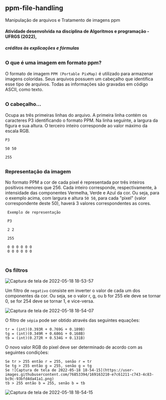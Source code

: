 ## ppm-file-handling 
Manipulação de arquivos e
Tratamento de imagens ppm 

#### Atividade desenvolvida na disciplina de Algoritmos e programação - UFRGS (2022),
##### créditos às explicações e fórmulas

##
### O que é uma imagem em formato ppm?
   O formato de imagem `PPM (Portable PixMap)` é utilizado para armazenar imagens coloridas. Seus arquivos possuem um cabeçalho que identifica esse tipo de arquivos. Todas as informações são gravadas em código ASCII, como texto. 

##

### O cabeçalho...
   Ocupa as três primeiras linhas do arquivo. A primeira linha contém os caracteres P3 identificando o formato PPM. Na linha seguinte, a largura da figura e sua altura. O terceiro inteiro corresponde ao valor máximo da escala RGB.
  
 ```
 P3
 
 50 50
 
 255
 ```

##

### Representação da imagem
  No formato PPM a cor de cada pixel é representada por três inteiros positivos menores que 256. Cada inteiro corresponde, respectivamente, à intensidade das componentes Vermelha, Verde e Azul da cor. Ou seja, para o exemplo acima, com largura e altura `50 50`, para cada "pixel" (valor correspondente deste 50), haverá 3 valores correspondentes as cores. 
  ```
   Exemplo de representação
   
   P3
   
   2 2
   
   255
   
   0 0 0 0 0 0
   0 0 0 0 0 0
   
  ```
##

### Os filtros

![Captura de tela de 2022-05-18 18-53-57](https://user-images.githubusercontent.com/76853394/169163085-a20acae0-0847-458a-ac28-ec0a6161c1fa.png)

Um filtro de `negativo` consiste em inverter o valor de cada um dos componentes da cor. Ou seja, se o valor r, g, ou b for 255 ele deve se tornar 0, se for 254 deve se tornar 1, e vice-versa.

![Captura de tela de 2022-05-18 18-54-07](https://user-images.githubusercontent.com/76853394/169163102-a265ab12-4af0-4e43-b081-b779624499cf.png)

O filtro de `sépia` pode ser obtido através das seguintes equações: 

```
tr = (int)(0.393R + 0.769G + 0.189B) 
tg = (int)(0.349R + 0.686G + 0.168B) 
tb = (int)(0.272R + 0.534G + 0.131B) 
```
O novo valor RGB do pixel deve ser determinado de acordo com as seguintes condições: 
```
Se tr > 255 então r = 255, senão r = tr 
Se tg > 255 então g = 255, senão g = tg 
Se ![Captura de tela de 2022-05-18 18-54-15](https://user-images.githubusercontent.com/76853394/169163210-e7c61211-c743-4c83-bc9c-93bfd4da41a1.png)
tb > 255 então b = 255, senão b = tb 
```
![Captura de tela de 2022-05-18 18-54-15](https://user-images.githubusercontent.com/76853394/169163260-d48e28ca-de6d-48dc-8cf0-75b870e2a9ee.png)


